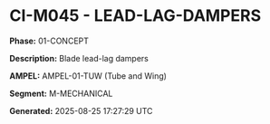 # CI-M045 - LEAD-LAG-DAMPERS

**Phase:** 01-CONCEPT

**Description:** Blade lead-lag dampers

**AMPEL:** AMPEL-01-TUW (Tube and Wing)

**Segment:** M-MECHANICAL

**Generated:** 2025-08-25 17:27:29 UTC
